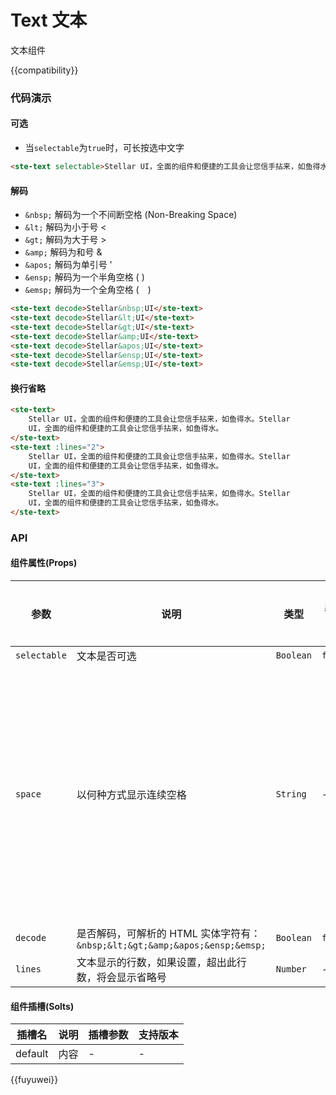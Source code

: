 # Text 文本

文本组件

{{compatibility}}

### 代码演示
#### 可选
- 当`selectable`为`true`时，可长按选中文字
```html
<ste-text selectable>Stellar UI，全面的组件和便捷的工具会让您信手拈来，如鱼得水</ste-text>
```

#### 解码
- `&nbsp;` 解码为一个不间断空格 (Non-Breaking Space)
- `&lt;` 解码为小于号 <
- `&gt;` 解码为大于号 >
- `&amp;` 解码为和号 &
- `&apos;` 解码为单引号 '
- `&ensp;` 解码为一个半角空格 ( )
- `&emsp;` 解码为一个全角空格 (　)
```html
<ste-text decode>Stellar&nbsp;UI</ste-text>
<ste-text decode>Stellar&lt;UI</ste-text>
<ste-text decode>Stellar&gt;UI</ste-text>
<ste-text decode>Stellar&amp;UI</ste-text>
<ste-text decode>Stellar&apos;UI</ste-text>
<ste-text decode>Stellar&ensp;UI</ste-text>
<ste-text decode>Stellar&emsp;UI</ste-text>
```

#### 换行省略
```html
<ste-text>
	Stellar UI，全面的组件和便捷的工具会让您信手拈来，如鱼得水。Stellar
	UI，全面的组件和便捷的工具会让您信手拈来，如鱼得水。
</ste-text>
<ste-text :lines="2">
	Stellar UI，全面的组件和便捷的工具会让您信手拈来，如鱼得水。Stellar
	UI，全面的组件和便捷的工具会让您信手拈来，如鱼得水。
</ste-text>
<ste-text :lines="3">
	Stellar UI，全面的组件和便捷的工具会让您信手拈来，如鱼得水。Stellar
	UI，全面的组件和便捷的工具会让您信手拈来，如鱼得水。
</ste-text>
```

### API
#### 组件属性(Props)
| 参数			| 说明																		| 类型		| 默认值		| 可选值																						| 支持版本	|
| ---			| ---																		| ---		| ---		| ---																						| ---		|
| `selectable`	| 文本是否可选																| `Boolean`	| `false`	| -																							| -			|
| `space`		| 以何种方式显示连续空格														| `String`	| -			| `ensp` 中文字符空格一半大小<br/>`emsp` 中文字符空格大小<br/>`nbsp` 根据字体设置的空格大小	| -			|
| `decode`		| 是否解码，可解析的 HTML 实体字符有：`&nbsp;&lt;&gt;&amp;&apos;&ensp;&emsp;`	| `Boolean`	| `false`	| -																							| -			|
| `lines`		| 文本显示的行数，如果设置，超出此行数，将会显示省略号							| `Number`	| -			| -																							| -			|

#### 组件插槽(Solts)

|插槽名	|说明	|插槽参数	|支持版本	|
|---	|---	|---		|---		|
|default|内容	|-			|-			|


{{fuyuwei}}